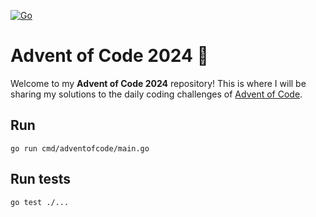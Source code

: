 [![Go](https://github.com/gwilczynski/adventofcode/actions/workflows/go.yml/badge.svg?branch=main)](https://github.com/gwilczynski/adventofcode/actions/workflows/go.yml)

# Advent of Code 2024 🎄

Welcome to my **Advent of Code 2024** repository!
This is where I will be sharing my solutions to the daily coding challenges of [Advent of Code](https://adventofcode.com/2024).

## Run

```shell
go run cmd/adventofcode/main.go
```

## Run tests

```shell
go test ./...
```
